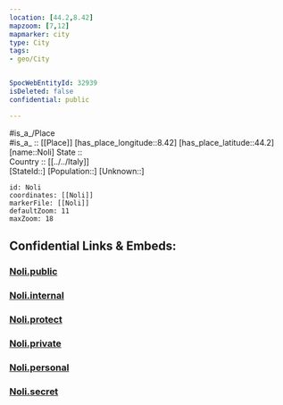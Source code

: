 ```yaml
---
location: [44.2,8.42] 
mapzoom: [7,12] 
mapmarker: city 
type: City
tags:
- geo/City


SpocWebEntityId: 32939
isDeleted: false
confidential: public

---
```

#is_a_/Place  
#is_a_ :: [[Place]] 
[has_place_longitude::8.42] 
[has_place_latitude::44.2] 
[name::Noli] 
State ::  
Country :: [[../../Italy]]  
[StateId::] 
[Population::] 
[Unknown::] 


```leaflet
id: Noli
coordinates: [[Noli]] 
markerFile: [[Noli]] 
defaultZoom: 11 
maxZoom: 18
```


## Confidential Links & Embeds: 

### [Noli.public](/_public/\Earth\Continent\Europe\Europe~South\Italy\CityNoli.public.md) 

### [Noli.internal](/_internal/\Earth\Continent\Europe\Europe~South\Italy\CityNoli.internal.md) 

### [Noli.protect](/_protect/\Earth\Continent\Europe\Europe~South\Italy\CityNoli.protect.md) 

### [Noli.private](/_private/\Earth\Continent\Europe\Europe~South\Italy\CityNoli.private.md) 

### [Noli.personal](/_personal/\Earth\Continent\Europe\Europe~South\Italy\CityNoli.personal.md) 

### [Noli.secret](/_secret/\Earth\Continent\Europe\Europe~South\Italy\CityNoli.secret.md)

